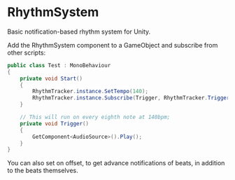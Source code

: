 # RhythmSystem

Basic notification-based rhythm system for Unity.

Add the RhythmSystem component to a GameObject and subscribe from other scripts:

```C#
public class Test : MonoBehaviour 
{
    private void Start()
    {
        RhythmTracker.instance.SetTempo(140);
        RhythmTracker.instance.Subscribe(Trigger, RhythmTracker.TriggerTiming.Eighths);
    }

    // This will run on every eighth note at 140bpm;
    private void Trigger()
    {
        GetComponent<AudioSource>().Play();
    }
}
```

You can also set on offset, to get advance notifications of beats, in addition to the beats themselves.